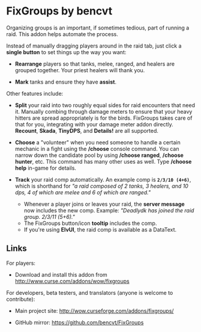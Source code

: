 # FixGroups by bencvt

Organizing groups is an important, if sometimes tedious, part of running a raid. This addon helps automate the process.

Instead of manually dragging players around in the raid tab, just click a **single button** to set things up the way you want:

 * **Rearrange** players so that tanks, melee, ranged, and healers are grouped together. Your priest healers will thank you.

 * **Mark** tanks and ensure they have **assist**.

Other features include:

 * **Split** your raid into two roughly equal sides for raid encounters that need it. Manually combing through damage meters to ensure that your heavy hitters are spread appropriately is for the birds. FixGroups takes care of that for you, integrating with your damage meter addon directly. **Recount**, **Skada**, **TinyDPS**, and **Details!** are all supported.

 * **Choose** a "volunteer" when you need someone to handle a certain mechanic in a fight using the **/choose** console command. You can narrow down the candidate pool by using **/choose ranged**, **/choose hunter**, etc. This command has many other uses as well. Type **/choose help** in-game for details.

 * **Track** your raid comp automatically. An example comp is **`2/3/10 (4+6)`**, which is shorthand for *"a raid composed of 2 tanks, 3 healers, and 10 dps, 4 of which are melee and 6 of which are ranged."*
   * Whenever a player joins or leaves your raid, the **server message** now includes the new comp. Example: *"Deadlydk has joined the raid group. 2/3/11 (5+6)."*
   * The FixGroups button/icon **tooltip** includes the comp.
   * If you're using **ElvUI**, the raid comp is available as a DataText.

## Links

For players:

 * Download and install this addon from http://www.curse.com/addons/wow/fixgroups

For developers, beta testers, and translators (anyone is welcome to contribute):

 * Main project site: http://wow.curseforge.com/addons/fixgroups/

 * GitHub mirror: https://github.com/bencvt/FixGroups

